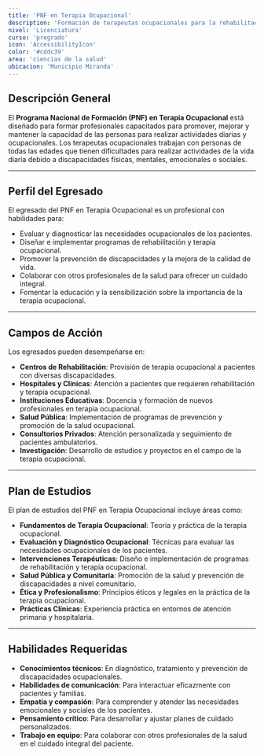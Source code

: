 ```yaml
---
title: 'PNF en Terapia Ocupacional'
description: 'Formación de terapeutas ocupacionales para la rehabilitación y mejora de la calidad de vida de pacientes.'
nivel: 'Licenciatura'
curso: 'pregrado'
icon: 'AccessibilityIcon'
color: '#cddc39'
area: 'ciencias de la salud'
ubicacion: 'Municipio Miranda'
---
```


## Descripción General
El **Programa Nacional de Formación (PNF) en Terapia Ocupacional** está diseñado para formar profesionales capacitados para promover, mejorar y mantener la capacidad de las personas para realizar actividades diarias y ocupacionales. Los terapeutas ocupacionales trabajan con personas de todas las edades que tienen dificultades para realizar actividades de la vida diaria debido a discapacidades físicas, mentales, emocionales o sociales.

---

## Perfil del Egresado
El egresado del PNF en Terapia Ocupacional es un profesional con habilidades para:
- Evaluar y diagnosticar las necesidades ocupacionales de los pacientes.
- Diseñar e implementar programas de rehabilitación y terapia ocupacional.
- Promover la prevención de discapacidades y la mejora de la calidad de vida.
- Colaborar con otros profesionales de la salud para ofrecer un cuidado integral.
- Fomentar la educación y la sensibilización sobre la importancia de la terapia ocupacional.

---

## Campos de Acción
Los egresados pueden desempeñarse en:
- **Centros de Rehabilitación**: Provisión de terapia ocupacional a pacientes con diversas discapacidades.
- **Hospitales y Clínicas**: Atención a pacientes que requieren rehabilitación y terapia ocupacional.
- **Instituciones Educativas**: Docencia y formación de nuevos profesionales en terapia ocupacional.
- **Salud Pública**: Implementación de programas de prevención y promoción de la salud ocupacional.
- **Consultorios Privados**: Atención personalizada y seguimiento de pacientes ambulatorios.
- **Investigación**: Desarrollo de estudios y proyectos en el campo de la terapia ocupacional.

---

## Plan de Estudios
El plan de estudios del PNF en Terapia Ocupacional incluye áreas como:
- **Fundamentos de Terapia Ocupacional**: Teoría y práctica de la terapia ocupacional.
- **Evaluación y Diagnóstico Ocupacional**: Técnicas para evaluar las necesidades ocupacionales de los pacientes.
- **Intervenciones Terapéuticas**: Diseño e implementación de programas de rehabilitación y terapia ocupacional.
- **Salud Pública y Comunitaria**: Promoción de la salud y prevención de discapacidades a nivel comunitario.
- **Ética y Profesionalismo**: Principios éticos y legales en la práctica de la terapia ocupacional.
- **Prácticas Clínicas**: Experiencia práctica en entornos de atención primaria y hospitalaria.

---

## Habilidades Requeridas
- **Conocimientos técnicos**: En diagnóstico, tratamiento y prevención de discapacidades ocupacionales.
- **Habilidades de comunicación**: Para interactuar eficazmente con pacientes y familias.
- **Empatía y compasión**: Para comprender y atender las necesidades emocionales y sociales de los pacientes.
- **Pensamiento crítico**: Para desarrollar y ajustar planes de cuidado personalizados.
- **Trabajo en equipo**: Para colaborar con otros profesionales de la salud en el cuidado integral del paciente.
